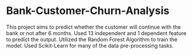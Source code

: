 # Bank-Customer-Churn-Analysis
This project aims to predict whether the customer will continue with the bank or not after 6 months. Used 13 independent and 1 dependent feature to predict the output. Utilized the Random Forest Algorithm to train the model. Used Scikit-Learn for many of the data pre-processing tasks.
